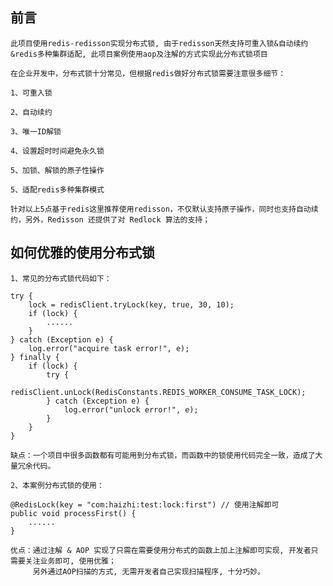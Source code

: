 ## 前言

    此项目使用redis-redisson实现分布式锁, 由于redisson天然支持可重入锁&自动续约&redis多种集群适配, 此项目案例使用aop及注解的方式实现此分布式锁项目
    
    在企业开发中，分布式锁十分常见，但根据redis做好分布式锁需要注意很多细节：
    
    1、可重入锁
    
    2、自动续约
    
    3、唯一ID解锁
    
    4、设置超时时间避免永久锁
    
    5、加锁、解锁的原子性操作
    
    5、适配redis多种集群模式
    
    针对以上5点基于redis这里推荐使用redisson，不仅默认支持原子操作，同时也支持自动续约，另外，Redisson 还提供了对 Redlock 算法的支持；
    
## 如何优雅的使用分布式锁

    1、常见的分布式锁代码如下：
    
    try {
        lock = redisClient.tryLock(key, true, 30, 10);
        if (lock) {
            ......
        }
    } catch (Exception e) {
        log.error("acquire task error!", e);
    } finally {
        if (lock) {
            try {
                redisClient.unLock(RedisConstants.REDIS_WORKER_CONSUME_TASK_LOCK);
            } catch (Exception e) {
                log.error("unlock error!", e);
            }
        }
    }
    
    缺点：一个项目中很多函数都有可能用到分布式锁，而函数中的锁使用代码完全一致，造成了大量冗余代码。
    
    2、本案例分布式锁的使用：
    
    @RedisLock(key = "com:haizhi:test:lock:first") // 使用注解即可
    public void processFirst() {
        ......
    }
    
    优点：通过注解 & AOP 实现了只需在需要使用分布式的函数上加上注解即可实现, 开发者只需要关注业务即可, 使用优雅；
         另外通过AOP扫描的方式, 无需开发者自己实现扫描程序, 十分巧妙。
